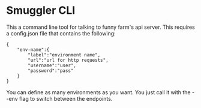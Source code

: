 # Smuggler CLI
This a command line tool for talking to funny farm's api server. This requires a config.json file that contains the following:

```
{
    "env-name":{
        "label":"environment name",
        "url":"url for http requests",
        "username":"user",
        "password":"pass"
    }
}
```

You can define as many environments as you want. You just call it with the --env flag to switch between the endpoints. 
